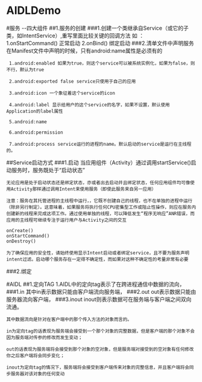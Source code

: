 # AIDLDemo
#服务 --四大组件
##1.服务的创建
###1.创建一个类继承自Service（或它的子类，如IntentService）,重写里面比较关键的回调方法
	如 ： 1.onStartCommand()  正常启动
	      2.onBind()  绑定启动
###2.清单文件中声明服务
	在Manifest文件中声明的时候，只有android:name属性是必须有的
	
	 1.android:enabled 如果为true，则这个service可以被系统实例化，如果为false，则不行，默认为true
	 
	 2.android:exported false service只使用于自己的应用
	 
     3.android:icon 一个象征着这个service的icon
	
	 4.android:label 显示给用户的这个service的名字，如果不设置，默认使用Application的label属性

	 5.android:name

	 6.android:permission

	 7.android:process service运行的进程的name。默认启动的service是运行在主线程的。

##Service启动方式
###1.启动
	当应用组件（Activity）通过调用startService()启动服务时，服务既处于“启动状态”

	无论应用是处于启动状态还是绑定状态，亦或者出去启动并且绑定状态，任何应用组件均可像使用Activity那样通过调用Intent来使用服务（即使此服务来自另一应用）	

	注意：服务在其托管进程的主线程中运行，，它既不创建自己的线程，也不在单独的进程中运行（除非另行制定）。这意味着，如果服务将执行任何CPU密集型工作或阻止性操作，则应在服务内创建新的线程来完成这项工作。通过使用单独的线程，可以降低发生“程序无响应”ANR错误，而应用的主线程可继续专注于运行用户与Activity之间的交互

	onCreate()
	onStartCommand()
	onDestroy()

	为了确保应用的安全性，请始终使用显示Intent启动或者绑定service，且不要为服务声明intent过滤。启动哪个服务存在一定得不确定性，而如果对这种不确定性的考量非常有必要

###2.绑定



#AIDL
##1.定向TAG
	 1.AIDL中的定向tag表示了在跨进程通信中数据的流向，
###1.in
	其中in表示数据只能由客户端流向服务端，
###2.out
	out表示数据只能由服务器流向客户端，
###3.inout
	inout则表示数据可在服务端与客户端之间双向流通。
	
	其中数据流向是针对在客户端中的那个传入方法的对象而言的。
	
	in为定向tag的话表现为服务端会接受到一个那个对象的完整数据，但是客户端的那个对象不会因为服务端对传参的修改而发生变动；

	out的话表现为服务端将会接受到那个对象的空对象，但是服务端对接受到的空对象有任何修改你之后客户端将会同步变化；
	
	inout为定向tag的情况下，服务端将会接受到客户端传来对象的完整信息，并且客户端将会同步服务器对该对象的任何变动
	

